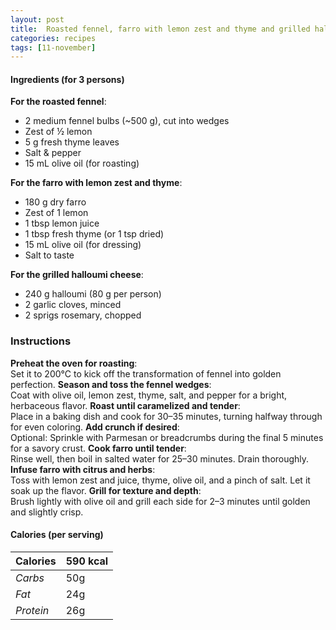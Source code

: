 ```yaml
---
layout: post
title:  Roasted fennel, farro with lemon zest and thyme and grilled halloumi cheese
categories: recipes
tags: [11-november]
---
```


#### Ingredients (for 3 persons)

**For the roasted fennel**:
- 2 medium fennel bulbs (~500 g), cut into wedges
- Zest of ½ lemon
- 5 g fresh thyme leaves
- Salt & pepper
- 15 mL olive oil (for roasting)

**For the farro with lemon zest and thyme**:
- 180 g dry farro
- Zest of 1 lemon
- 1 tbsp lemon juice
- 1 tbsp fresh thyme (or 1 tsp dried)
- 15 mL olive oil (for dressing)
- Salt to taste

**For the grilled halloumi cheese**:
- 240 g halloumi (80 g per person)
- 2 garlic cloves, minced
- 2 sprigs rosemary, chopped

### Instructions

**Preheat the oven for roasting**: <br/>
Set it to 200°C to kick off the transformation of fennel into golden perfection.
**Season and toss the fennel wedges**: <br/>
Coat with olive oil, lemon zest, thyme, salt, and pepper for a bright, herbaceous flavor.
**Roast until caramelized and tender**: <br/>
Place in a baking dish and cook for 30–35 minutes, turning halfway through for even coloring.
**Add crunch if desired**: <br/>
Optional: Sprinkle with Parmesan or breadcrumbs during the final 5 minutes for a savory crust.
**Cook farro until tender**: <br/>
Rinse well, then boil in salted water for 25–30 minutes. Drain thoroughly.
**Infuse farro with citrus and herbs**: <br/>
Toss with lemon zest and juice, thyme, olive oil, and a pinch of salt. Let it soak up the flavor.
**Grill for texture and depth**: <br/>
Brush lightly with olive oil and grill each side for 2–3 minutes until golden and slightly crisp.

#### Calories (per serving)

| **Calories** | 590 kcal |
| ----------- | ----------- |
| *Carbs* | 50g |
| *Fat* | 24g |
| *Protein* | 26g |
